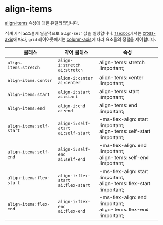 # align-items

[align-items](https://developer.mozilla.org/en-US/docs/Web/CSS/align-items) 속성에 대한 유틸리티입니다.

직계 자식 요소들에 일괄적으로 <code>align-self</code> 값을 설정합니다. [<code>flexbox</code>](https://developer.mozilla.org/en-US/docs/Glossary/Flexbox)에서는 [cross-axis](https://developer.mozilla.org/en-US/docs/Glossary/Cross_Axis)에 따라, <code>grid</code> 레이아웃에서는 [column-axis](https://developer.mozilla.org/en-US/docs/Glossary/Grid_Axis)에 따라 요소들의 정렬을 제어합니다.

<table>
  <thead>
    <tr>
      <th scope="col">클래스</th>
      <th scope="col">약어 클래스</th>
      <th scope="col">속성</th>
    </tr>
  </thead>
<tbody>
  <!-- align-items:stretch -->
  <tr>
    <td><code>align-items:stretch</code></td>
    <td>
      <code>align-i:stretch</code><br>
      <code>ai:stretch</code>
    </td>
    <td>
      <span class="code">align-items: stretch !important;</span>
    </td>
  </tr>

  <!-- align-items:center -->
  <tr>
    <td><code>align-items:center</code></td>
    <td>
      <code>align-i:center</code><br>
      <code>ai:center</code>
    </td>
    <td>
      <span class="code">align-items: center !important;</span>
    </td>
  </tr>

  <!-- align-items:start -->
  <tr>
    <td><code>align-items:start</code></td>
    <td>
      <code>align-i:start</code><br>
      <code>ai:start</code>
    </td>
    <td>
      <span class="code">align-items: start !important;</span>
    </td>
  </tr>

  <!-- align-items:end -->
  <tr>
    <td><code>align-items:end</code></td>
    <td>
      <code>align-i:end</code><br>
      <code>ai:end</code>
    </td>
    <td>
      <span class="code">align-items: end !important;</span>
    </td>
  </tr>

  <!-- align-items:self-start -->
  <tr>
    <td><code>align-items:self-start</code></td>
    <td>
      <code>align-i:self-start</code><br>
      <code>ai:self-start</code>
    </td>
    <td>
      <span class="code">-ms-flex-align: start !important;</span><br>
      <span class="code">align-items: self-start !important;</span>
    </td>
  </tr>

  <!-- align-items:self-end -->
  <tr>
    <td><code>align-items:self-end</code></td>
    <td>
      <code>align-i:self-end</code><br>
      <code>ai:self-end</code>
    </td>
    <td>
      <span class="code">-ms-flex-align: end !important;</span><br>
      <span class="code">align-items: self-end !important;</span>
    </td>
  </tr>

  <!-- align-items:flex-start -->
  <tr>
    <td><code>align-items:flex-start</code></td>
    <td>
      <code>align-i:flex-start</code><br>
      <code>ai:flex-start</code>
    </td>
    <td>
      <span class="code">-ms-flex-align: start !important;</span><br>
      <span class="code">align-items: flex-start !important;</span>
    </td>
  </tr>

  <!-- align-items:flex-end -->
  <tr>
    <td><code>align-items:flex-end</code></td>
    <td>
      <code>align-i:flex-end</code><br>
      <code>ai:flex-end</code>
    </td>
    <td>
      <span class="code">-ms-flex-align: end !important;</span><br>
      <span class="code">align-items: flex-end !important;</span>
    </td>
  </tr>
</tbody>

</table>
